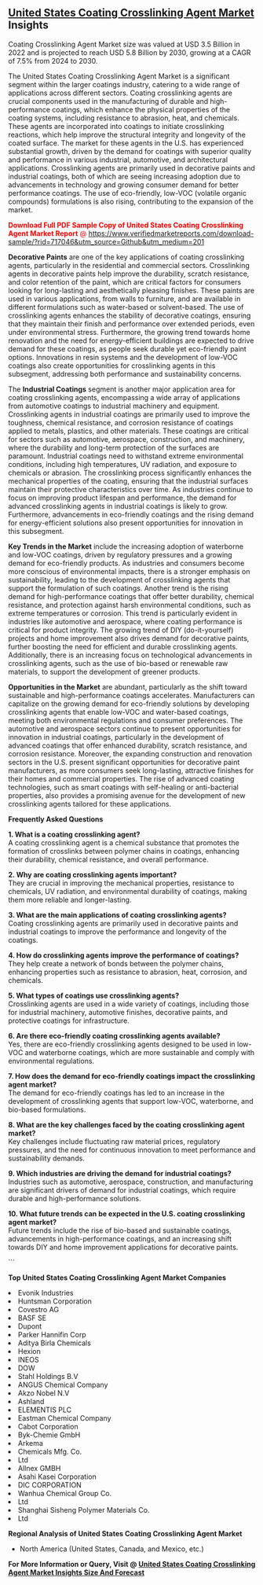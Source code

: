 <h2><a href="https://www.verifiedmarketreports.com/download-sample/?rid=717046&amp;utm_source=Github&amp;utm_medium=201" target="_blank">United States Coating Crosslinking Agent Market</a> Insights</h2><p>Coating Crosslinking Agent Market size was valued at USD 3.5 Billion in 2022 and is projected to reach USD 5.8 Billion by 2030, growing at a CAGR of 7.5% from 2024 to 2030.</p><p><p>The United States Coating Crosslinking Agent Market is a significant segment within the larger coatings industry, catering to a wide range of applications across different sectors. Coating crosslinking agents are crucial components used in the manufacturing of durable and high-performance coatings, which enhance the physical properties of the coating systems, including resistance to abrasion, heat, and chemicals. These agents are incorporated into coatings to initiate crosslinking reactions, which help improve the structural integrity and longevity of the coated surface. The market for these agents in the U.S. has experienced substantial growth, driven by the demand for coatings with superior quality and performance in various industrial, automotive, and architectural applications. Crosslinking agents are primarily used in decorative paints and industrial coatings, both of which are seeing increasing adoption due to advancements in technology and growing consumer demand for better performance coatings. The use of eco-friendly, low-VOC (volatile organic compounds) formulations is also rising, contributing to the expansion of the market. <p><span class=""><span style="color: #ff0000;"><strong>Download Full PDF Sample Copy of United States Coating Crosslinking Agent Market Report</strong> @ </span><a href="https://www.verifiedmarketreports.com/download-sample/?rid=717046&amp;utm_source=Github&amp;utm_medium=201" target="_blank">https://www.verifiedmarketreports.com/download-sample/?rid=717046&amp;utm_source=Github&amp;utm_medium=201</a></span></p></p><p><strong>Decorative Paints</strong> are one of the key applications of coating crosslinking agents, particularly in the residential and commercial sectors. Crosslinking agents in decorative paints help improve the durability, scratch resistance, and color retention of the paint, which are critical factors for consumers looking for long-lasting and aesthetically pleasing finishes. These paints are used in various applications, from walls to furniture, and are available in different formulations such as water-based or solvent-based. The use of crosslinking agents enhances the stability of decorative coatings, ensuring that they maintain their finish and performance over extended periods, even under environmental stress. Furthermore, the growing trend towards home renovation and the need for energy-efficient buildings are expected to drive demand for these coatings, as people seek durable yet eco-friendly paint options. Innovations in resin systems and the development of low-VOC coatings also create opportunities for crosslinking agents in this subsegment, addressing both performance and sustainability concerns.<p>The <strong>Industrial Coatings</strong> segment is another major application area for coating crosslinking agents, encompassing a wide array of applications from automotive coatings to industrial machinery and equipment. Crosslinking agents in industrial coatings are primarily used to improve the toughness, chemical resistance, and corrosion resistance of coatings applied to metals, plastics, and other materials. These coatings are critical for sectors such as automotive, aerospace, construction, and machinery, where the durability and long-term protection of the surfaces are paramount. Industrial coatings need to withstand extreme environmental conditions, including high temperatures, UV radiation, and exposure to chemicals or abrasion. The crosslinking process significantly enhances the mechanical properties of the coating, ensuring that the industrial surfaces maintain their protective characteristics over time. As industries continue to focus on improving product lifespan and performance, the demand for advanced crosslinking agents in industrial coatings is likely to grow. Furthermore, advancements in eco-friendly coatings and the rising demand for energy-efficient solutions also present opportunities for innovation in this subsegment. <p><strong>Key Trends in the Market</strong> include the increasing adoption of waterborne and low-VOC coatings, driven by regulatory pressures and a growing demand for eco-friendly products. As industries and consumers become more conscious of environmental impacts, there is a stronger emphasis on sustainability, leading to the development of crosslinking agents that support the formulation of such coatings. Another trend is the rising demand for high-performance coatings that offer better durability, chemical resistance, and protection against harsh environmental conditions, such as extreme temperatures or corrosion. This trend is particularly evident in industries like automotive and aerospace, where coating performance is critical for product integrity. The growing trend of DIY (do-it-yourself) projects and home improvement also drives demand for decorative paints, further boosting the need for efficient and durable crosslinking agents. Additionally, there is an increasing focus on technological advancements in crosslinking agents, such as the use of bio-based or renewable raw materials, to support the development of greener products.<p><strong>Opportunities in the Market</strong> are abundant, particularly as the shift toward sustainable and high-performance coatings accelerates. Manufacturers can capitalize on the growing demand for eco-friendly solutions by developing crosslinking agents that enable low-VOC and water-based coatings, meeting both environmental regulations and consumer preferences. The automotive and aerospace sectors continue to present opportunities for innovation in industrial coatings, particularly in the development of advanced coatings that offer enhanced durability, scratch resistance, and corrosion resistance. Moreover, the expanding construction and renovation sectors in the U.S. present significant opportunities for decorative paint manufacturers, as more consumers seek long-lasting, attractive finishes for their homes and commercial properties. The rise of advanced coating technologies, such as smart coatings with self-healing or anti-bacterial properties, also provides a promising avenue for the development of new crosslinking agents tailored for these applications.<p><strong>Frequently Asked Questions</strong></p><p><strong>1. What is a coating crosslinking agent?</strong><br> A coating crosslinking agent is a chemical substance that promotes the formation of crosslinks between polymer chains in coatings, enhancing their durability, chemical resistance, and overall performance.</p><p><strong>2. Why are coating crosslinking agents important?</strong><br> They are crucial in improving the mechanical properties, resistance to chemicals, UV radiation, and environmental durability of coatings, making them more reliable and longer-lasting.</p><p><strong>3. What are the main applications of coating crosslinking agents?</strong><br> Coating crosslinking agents are primarily used in decorative paints and industrial coatings to improve the performance and longevity of the coatings.</p><p><strong>4. How do crosslinking agents improve the performance of coatings?</strong><br> They help create a network of bonds between the polymer chains, enhancing properties such as resistance to abrasion, heat, corrosion, and chemicals.</p><p><strong>5. What types of coatings use crosslinking agents?</strong><br> Crosslinking agents are used in a wide variety of coatings, including those for industrial machinery, automotive finishes, decorative paints, and protective coatings for infrastructure.</p><p><strong>6. Are there eco-friendly coating crosslinking agents available?</strong><br> Yes, there are eco-friendly crosslinking agents designed to be used in low-VOC and waterborne coatings, which are more sustainable and comply with environmental regulations.</p><p><strong>7. How does the demand for eco-friendly coatings impact the crosslinking agent market?</strong><br> The demand for eco-friendly coatings has led to an increase in the development of crosslinking agents that support low-VOC, waterborne, and bio-based formulations.</p><p><strong>8. What are the key challenges faced by the coating crosslinking agent market?</strong><br> Key challenges include fluctuating raw material prices, regulatory pressures, and the need for continuous innovation to meet performance and sustainability demands.</p><p><strong>9. Which industries are driving the demand for industrial coatings?</strong><br> Industries such as automotive, aerospace, construction, and manufacturing are significant drivers of demand for industrial coatings, which require durable and high-performance solutions.</p><p><strong>10. What future trends can be expected in the U.S. coating crosslinking agent market?</strong><br> Future trends include the rise of bio-based and sustainable coatings, advancements in high-performance coatings, and an increasing shift towards DIY and home improvement applications for decorative paints.</p>```</p><p><strong>Top United States Coating Crosslinking Agent Market Companies</strong></p><div data-test-id=""><p><li>Evonik Industries</li><li> Huntsman Corporation</li><li> Covestro AG</li><li> BASF SE</li><li> Dupont</li><li> Parker Hannifin Corp</li><li> Aditya Birla Chemicals</li><li> Hexion</li><li> INEOS</li><li> DOW</li><li> Stahl Holdings B.V</li><li> ANGUS Chemical Company</li><li> Akzo Nobel N.V</li><li> Ashland</li><li> ELEMENTIS PLC</li><li> Eastman Chemical Company</li><li> Cabot Corporation</li><li> Byk-Chemie GmbH</li><li> Arkema</li><li> Chemicals Mfg. Co.</li><li> Ltd</li><li> Allnex GMBH</li><li> Asahi Kasei Corporation</li><li> DIC CORPORATION</li><li> Wanhua Chemical Group Co.</li><li> Ltd</li><li> Shanghai Sisheng Polymer Materials Co.</li><li> Ltd</li></p><div><strong>Regional Analysis of&nbsp;United States Coating Crosslinking Agent Market</strong></div><ul><li dir="ltr"><p dir="ltr">North America&nbsp;(United States, Canada, and Mexico, etc.)</p></li></ul><p><strong>For More Information or Query, Visit @&nbsp;</strong><strong><a href="https://www.verifiedmarketreports.com/product/coating-crosslinking-agent-market/?utm_source=Github&amp;utm_medium=201" target="_blank">United States Coating Crosslinking Agent Market Insights Size And Forecast</a></strong></p></div>
